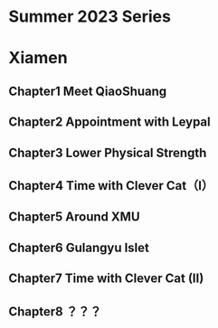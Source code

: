 # Summer 2023 Series 

# Xiamen

## Chapter1 Meet QiaoShuang

## Chapter2 Appointment with Leypal

## Chapter3 Lower Physical Strength

## Chapter4 Time with Clever Cat（I）

## Chapter5 Around XMU

## Chapter6 Gulangyu Islet

## Chapter7 Time with Clever Cat (II)

## Chapter8 ？？？